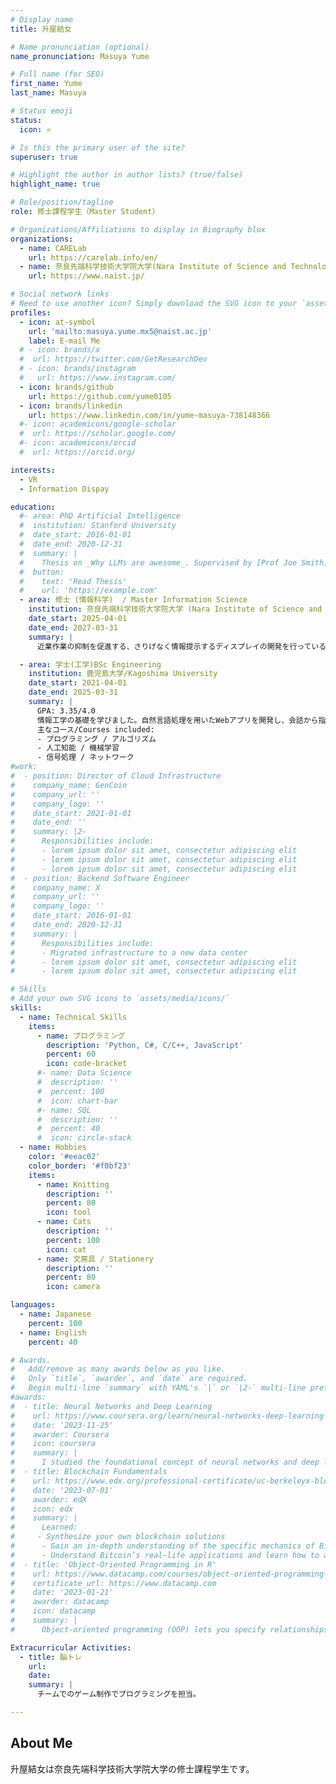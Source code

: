 ```yaml
---
# Display name
title: 升屋結女

# Name pronunciation (optional)
name_pronunciation: Masuya Yume

# Full name (for SEO)
first_name: Yume
last_name: Masuya

# Status emoji
status:
  icon: ⭐️

# Is this the primary user of the site?
superuser: true

# Highlight the author in author lists? (true/false)
highlight_name: true

# Role/position/tagline
role: 修士課程学生（Master Student）

# Organizations/Affiliations to display in Biography blox
organizations:
  - name: CARELab
    url: https://carelab.info/en/
  - name: 奈良先端科学技術大学院大学(Nara Institute of Science and Technology)
    url: https://www.naist.jp/

# Social network links
# Need to use another icon? Simply download the SVG icon to your `assets/media/icons/` folder.
profiles:
  - icon: at-symbol
    url: 'mailto:masuya.yume.mx5@naist.ac.jp'
    label: E-mail Me
  # - icon: brands/x
  #  url: https://twitter.com/GetResearchDev
  # - icon: brands/instagram
  #   url: https://www.instagram.com/
  - icon: brands/github
    url: https://github.com/yume0105
  - icon: brands/linkedin
    url: https://www.linkedin.com/in/yume-masuya-738148366
  #- icon: academicons/google-scholar
  #  url: https://scholar.google.com/
  #- icon: academicons/orcid
  #  url: https://orcid.org/

interests:
  - VR
  - Information Dispay

education:
  #- area: PhD Artificial Intelligence
  #  institution: Stanford University
  #  date_start: 2016-01-01
  #  date_end: 2020-12-31
  #  summary: |
  #    Thesis on _Why LLMs are awesome_. Supervised by [Prof Joe Smith](https://example.com). Presented papers at 5 IEEE conferences with the contributions being published in 2 Springer journals.
  #  button:
  #    text: 'Read Thesis'
  #    url: 'https://example.com'
  - area: 修士 (情報科学)  / Master Information Science
    institution: 奈良先端科学技術大学院大学 (Nara Institute of Science and Technology)
    date_start: 2025-04-01
    date_end: 2027-03-31
    summary: |
      近業作業の抑制を促進する、さりげなく情報提示するディスプレイの開発を行っている。

  - area: 学士(工学)BSc Engineering
    institution: 鹿児島大学/Kagoshima University
    date_start: 2021-04-01
    date_end: 2025-03-31
    summary: |
      GPA: 3.35/4.0
      情報工学の基礎を学びました。自然言語処理を用いたWebアプリを開発し、会話から指示文を抽出し提示するシステムを完成させました。
      主なコース/Courses included:
      - プログラミング / アルゴリズム
      - 人工知能 / 機械学習
      - 信号処理 / ネットワーク
#work:
#  - position: Director of Cloud Infrastructure
#    company_name: GenCoin
#    company_url: ''
#    company_logo: ''
#    date_start: 2021-01-01
#    date_end: ''
#    summary: |2-
#      Responsibilities include:
#      - lorem ipsum dolor sit amet, consectetur adipiscing elit
#      - lorem ipsum dolor sit amet, consectetur adipiscing elit
#      - lorem ipsum dolor sit amet, consectetur adipiscing elit
#  - position: Backend Software Engineer
#    company_name: X
#    company_url: ''
#    company_logo: ''
#    date_start: 2016-01-01
#    date_end: 2020-12-31
#    summary: |
#      Responsibilities include:
#      - Migrated infrastructure to a new data center
#      - lorem ipsum dolor sit amet, consectetur adipiscing elit
#      - lorem ipsum dolor sit amet, consectetur adipiscing elit

# Skills
# Add your own SVG icons to `assets/media/icons/`
skills:
  - name: Technical Skills
    items:
      - name: プログラミング
        description: 'Python, C#, C/C++, JavaScript'
        percent: 60
        icon: code-bracket
      #- name: Data Science
      #  description: ''
      #  percent: 100
      #  icon: chart-bar
      #- name: SQL
      #  description: ''
      #  percent: 40
      #  icon: circle-stack
  - name: Hobbies
    color: '#eeac02'
    color_border: '#f0bf23'
    items:
      - name: Knitting
        description: ''
        percent: 80
        icon: tool
      - name: Cats
        description: ''
        percent: 100
        icon: cat
      - name: 文房具 / Stationery
        description: ''
        percent: 80
        icon: camera

languages:
  - name: Japanese
    percent: 100
  - name: English
    percent: 40

# Awards.
#   Add/remove as many awards below as you like.
#   Only `title`, `awarder`, and `date` are required.
#   Begin multi-line `summary` with YAML's `|` or `|2-` multi-line prefix and indent 2 spaces below.
#awards:
#  - title: Neural Networks and Deep Learning
#    url: https://www.coursera.org/learn/neural-networks-deep-learning
#    date: '2023-11-25'
#    awarder: Coursera
#    icon: coursera
#    summary: |
#      I studied the foundational concept of neural networks and deep learning. By the end, I was familiar with the significant technological trends driving the rise of deep learning; build, train, and apply fully connected deep neural networks; implement efficient (vectorized) neural networks; identify key parameters in a neural network’s architecture; and apply deep learning to your own applications.
#  - title: Blockchain Fundamentals
#    url: https://www.edx.org/professional-certificate/uc-berkeleyx-blockchain-fundamentals
#    date: '2023-07-01'
#    awarder: edX
#    icon: edx
#    summary: |
#      Learned:
#     - Synthesize your own blockchain solutions
#      - Gain an in-depth understanding of the specific mechanics of Bitcoin
#      - Understand Bitcoin’s real-life applications and learn how to attack and destroy Bitcoin, Ethereum, smart contracts and Dapps, and alternatives to Bitcoin’s Proof-of-Work consensus algorithm
#  - title: 'Object-Oriented Programming in R'
#    url: https://www.datacamp.com/courses/object-oriented-programming-with-s3-and-r6-in-r
#    certificate_url: https://www.datacamp.com
#    date: '2023-01-21'
#    awarder: datacamp
#    icon: datacamp
#    summary: |
#      Object-oriented programming (OOP) lets you specify relationships between functions and the objects that they can act on, helping you manage complexity in your code. This is an intermediate level course, providing an introduction to OOP, using the S3 and R6 systems. S3 is a great day-to-day R programming tool that simplifies some of the functions that you write. R6 is especially useful for industry-specific analyses, working with web APIs, and building GUIs.

Extracurricular Activities:
  - title: 脳トレ
    url:
    date:
    summary: |
      チームでのゲーム制作でプログラミングを担当。

---
```


## About Me

升屋結女は奈良先端科学技術大学院大学の修士課程学生です。
